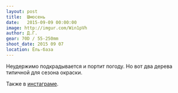 ```yaml
---
layout: post
title:  Шмосень
date:   2015-09-09 00:00:00
image: http://imgur.com/Win1pVh
author: Д.Г.
gear: 70D / 55-250mm
shoot_date: 2015 09 07
location: Ёль-база
---
```


Неудержимо подкрадывается и портит погоду. Но вот два дерева типичной для 
сезона окраски.

Также в [инстаграме](https://instagram.com/p/7UupSsuWjb/).
